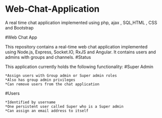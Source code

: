 # Web-Chat-Application
A real time chat application implemented using php, ajax , SQL,HTML , CSS and Bootstrap

#Web Chat App

This repository contains a real-time web chat application implemented using Node.js, Express, Socket.IO, RxJS and Angular. It contains users and admins with groups and channels.
#Status

This application currently holds the following functionality:
#Super Admin

    *Assign users with Group admin or Super admin roles
    *Also has group admin privileges
    *Can remove users from the chat application
    
#Users

    *Identified by username
    *One persistent user called Super who is a Super admin
    *Can assign an email address to itself

